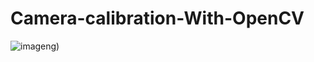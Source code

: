 # Camera-calibration-With-OpenCV

![image](https://user-images.githubusercontent.com/65816571/147418160-eddbe0c1-3e70-4512-a947-5fd0a6d4a83d.png)ng)
